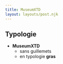 ```yaml
---
title: MuseumXTD
layout: layouts/post.njk
---
```



## Typologie
- **MuseumXTD**
	- sans guillemets
	- en typologie **gras**